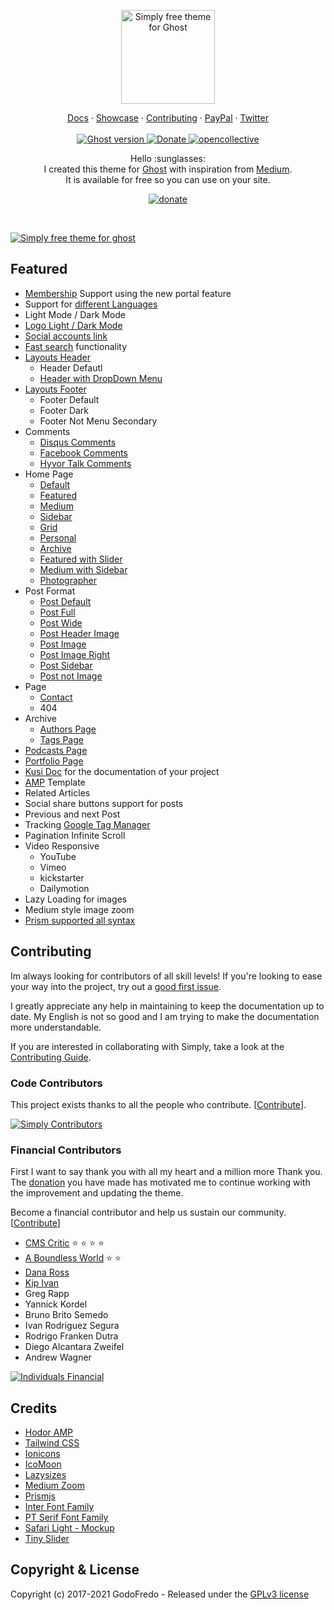 <p align="center">
  <a href="https://godofredo.ninja/ghost-theme/simply/">
    <img src="https://user-images.githubusercontent.com/10253167/103450308-a2757c00-4c82-11eb-8bc3-29b09520fc58.png" width="150px" alt="Simply free theme for Ghost" />
  </a>
</p>

<p align="center">
    <a href="https://godofredo.ninja/ghost-theme/simply/introduction">Docs</a>
    ·
    <a href="https://godofredo.ninja/ghost-theme/showcase/">Showcase</a>
    ·
    <a href="https://github.com/godofredoninja/simply/graphs/contributors">Contributing</a>
    ·
    <a href="https://www.paypal.me/godofredoninja">PayPal</a>
    ·
    <a href="https://twitter.com/godofredoninja">Twitter</a>
    <br /><br />
    <a href="https://github.com/TryGhost/Ghost">
        <img src="https://img.shields.io/badge/Ghost-4.x-brightgreen.svg" alt="Ghost version" />
    </a>
    <a href="https://www.paypal.me/godofredoninja">
        <img src="https://img.shields.io/badge/donate-paypal-blue.svg" alt="Donate" />
    </a>
    <a href="https://opencollective.com/simply">
        <img src="https://opencollective.com/simply/tiers/badge.svg" alt="opencollective" />
    </a>
</p>

<p align="center">
    Hello :sunglasses:
    <br />
    I created this theme for <a href="https://github.com/tryghost/ghost/">Ghost</a> with inspiration from <a href="https://medium.com/">Medium</a>.
    <br />
    It is available for free so you can use on your site.
</p>

<p align="center">
    <a href="https://www.paypal.com/cgi-bin/webscr?cmd=_s-xclick&hosted_button_id=Y7UB5Q8GVN3HN&source=url">
        <img src="https://user-images.githubusercontent.com/10253167/103444000-877b1b80-4c32-11eb-8377-7bedd46dbdf8.gif" alt="donate" />
    </a>
</p>

&nbsp;

[![Simply free theme for ghost](https://user-images.githubusercontent.com/10253167/113333274-d6932400-92e7-11eb-8926-9dfed0b1b80e.jpg)](https://godofredo.ninja/ghost-theme/simply/)

## Featured

- [Membership](https://godofredo.ninja/ghost-theme/simply/members) Support using the new portal feature
- Support for [different Languages](https://godofredo.ninja/ghost-theme/simply/languages)
- Light Mode / Dark Mode
- [Logo Light / Dark Mode](https://godofredo.ninja/ghost-theme/simply/settings/#logolightdarkmode)
- [Social accounts link](https://godofredo.ninja/ghost-theme/simply/settings/#socialmedia)
- [Fast search](https://godofredo.ninja/ghost-theme/simply/settings/#search/) functionality
- [Layouts Header](https://godofredo.ninja/ghost-theme/simply/layouts/#header)
  - Header Defautl
  - [Header with DropDown Menu](https://godofredo.ninja/ghost-theme/simply/layouts/#headerdefault)
- [Layouts Footer](https://godofredo.ninja/ghost-theme/simply/layouts/#footer)
  - Footer Default
  - Footer Dark
  - Footer Not Menu Secondary
- Comments
  - [Disqus Comments](https://godofredo.ninja/ghost-theme/simply/settings/#disquscomments)
  - [Facebook Comments](https://godofredo.ninja/ghost-theme/simply/settings/#facebookcomments)
  - [Hyvor Talk Comments](https://godofredo.ninja/ghost-theme/simply/settings/#hyvortalk)
- Home Page
  - [Default](https://godofredo.ninja/ghost-theme/simply/home-page/#default)
  - [Featured](https://godofredo.ninja/ghost-theme/simply/home-page/#featured)
  - [Medium](https://godofredo.ninja/ghost-theme/simply/home-page/#medium)
  - [Sidebar](https://godofredo.ninja/ghost-theme/simply/home-page/#sidebar)
  - [Grid](https://godofredo.ninja/ghost-theme/simply/home-page/#grid)
  - [Personal](https://godofredo.ninja/ghost-theme/simply/home-page/#personal)
  - [Archive](https://godofredo.ninja/ghost-theme/simply/home-page/#archivepage)
  - [Featured with Slider](https://godofredo.ninja/ghost-theme/simply/home-page/#featuredwithslider)
  - [Medium with Sidebar](https://godofredo.ninja/ghost-theme/simply/home-page/#mediumwithsidebar)
  - [Photographer](https://godofredo.ninja/ghost-theme/simply/home-page/#photographer)
- Post Format
  - [Post Default](https://godofredo.ninja/ghost-theme/simply/post-format/#post-default)
  - [Post Full](https://godofredo.ninja/ghost-theme/simply/post-format/#post-full)
  - [Post Wide](https://godofredo.ninja/ghost-theme/simply/post-format/#post-wide)
  - [Post Header Image](https://godofredo.ninja/ghost-theme/simply/post-format/#post-header-image)
  - [Post Image](https://godofredo.ninja/ghost-theme/simply/post-format/#post-image)
  - [Post Image Right](https://godofredo.ninja/ghost-theme/simply/post-format/#post-image-right)
  - [Post Sidebar](https://godofredo.ninja/ghost-theme/simply/post-format/#post-sidebar)
  - [Post not Image](https://godofredo.ninja/ghost-theme/simply/post-format/#post-not-image)
- Page
  - [Contact](https://godofredo.ninja/ghost-theme/simply/contact-page/)
  - 404
- Archive
  - [Authors Page](https://godofredo.ninja/ghost-theme/simply/authors-and-tags-page/#authors-page)
  - [Tags Page](https://godofredo.ninja/ghost-theme/simply/authors-and-tags-page/#tags-page)
- [Podcasts Page](https://godofredo.ninja/ghost-theme/simply/podcasts-page/)
- [Portfolio Page](https://godofredo.ninja/ghost-theme/simply/portfolio-page/)
- [Kusi Doc](https://godofredo.ninja/ghost-theme/simply/kusi-doc/) for the documentation of your project
- [AMP](https://github.com/godofredoninja/Hodor-AMP-Ghost) Template
- Related Articles
- Social share buttons support for posts
- Previous and next Post
- Tracking [Google Tag Manager](https://godofredo.ninja/ghost-theme/simply/#tracking-google-tag-manager)
- Pagination Infinite Scroll
- Video Responsive
  - YouTube
  - Vimeo
  - kickstarter
  - Dailymotion
- Lazy Loading for images
- Medium style image zoom
- [Prism supported all syntax](https://prismjs.com/index.html#supported-languages)

## Contributing

Im always looking for contributors of all skill levels! If you're looking to ease your way into the project, try out a [good first issue](https://github.com/godofredoninja/simply/labels/%F0%9F%8C%B1%20good%20first%20issue).

I greatly appreciate any help in maintaining to keep the documentation up to date. My English is not so good and I am trying to make the documentation more understandable.

If you are interested in collaborating with Simply, take a look at the [Contributing Guide](https://github.com/godofredoninja/simply/blob/master/CONTRIBUTING.md).

### Code Contributors

This project exists thanks to all the people who contribute. [[Contribute](https://github.com/godofredoninja/simply/blob/master/CONTRIBUTING.md)].

[![Simply Contributors](https://opencollective.com/simply/contributors.svg?width=890&button=false)](https://github.com/godofredoninja/simply/graphs/contributors)

### Financial Contributors

First I want to say thank you with all my heart and a million more Thank you. The [donation](https://www.paypal.me/godofredoninja) you have made has motivated me to continue working with the improvement and updating the theme.

Become a financial contributor and help us sustain our community. [[Contribute](https://opencollective.com/simply/contribute)]

- [CMS Critic](http://www.cmscritic.com/) :star: :star: :star: :star:
- [A Boundless World](https://www.aboundlessworld.com/) :star: :star:
- [Dana Ross](https://vaalin.com/)
- [Kip Ivan](https://github.com/Ingles-con-Kip)
- Greg Rapp
- Yannick Kordel
- Bruno Brito Semedo
- Ivan Rodriguez Segura
- Rodrigo Franken Dutra
- Diego Alcantara Zweifel
- Andrew Wagner

[![Individuals Financial](https://opencollective.com/simply/individuals.svg?width=890)](https://opencollective.com/simply)

## Credits

- [Hodor AMP](https://github.com/godofredoninja/Hodor-AMP-Ghost)
- [Tailwind CSS](https://github.com/tailwindlabs/tailwindcss)
- [Ionicons](https://github.com/ionic-team/ionicons)
- [IcoMoon](https://icomoon.io/)
- [Lazysizes](https://github.com/aFarkas/lazysizes)
- [Medium Zoom](https://github.com/francoischalifour/medium-zoom)
- [Prismjs](https://github.com/PrismJS/prism/)
- [Inter Font Family](https://github.com/rsms/inter/)
- [PT Serif Font Family](https://fonts.google.com/specimen/PT+Serif)
- [Safari Light - Mockup](https://www.uplabs.com/posts/safari-light-version)
- [Tiny Slider](https://github.com/ganlanyuan/tiny-slider)

## Copyright & License

Copyright (c) 2017-2021 GodoFredo - Released under the [GPLv3 license](LICENSE)
